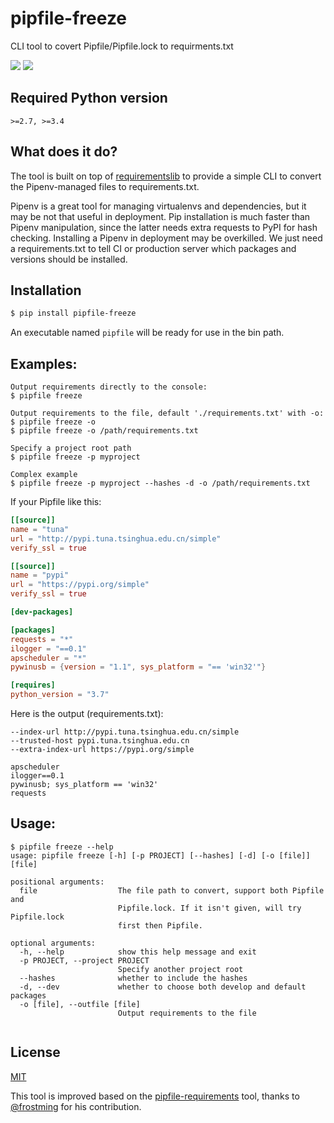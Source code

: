 # pipfile-freeze
CLI tool to covert Pipfile/Pipfile.lock to requirments.txt

[![](https://img.shields.io/pypi/v/pipfile-freeze.svg)](https://pypi.org/project/pipfile-freeze)
[![](https://img.shields.io/pypi/pyversions/pipfile-freeze.svg)](https://pypi.org/project/pipfile-freeze)

## Required Python version

`>=2.7, >=3.4`

## What does it do?

The tool is built on top of [requirementslib][1] to provide a simple CLI to
convert the Pipenv-managed files to requirements.txt.

Pipenv is a great tool for managing virtualenvs and dependencies, but it may be not that useful in deployment.
Pip installation is much faster than Pipenv manipulation, since the latter needs extra requests to PyPI for hash checking.
Installing a Pipenv in deployment may be overkilled. We just need a requirements.txt to tell CI or production server
which packages and versions should be installed.


## Installation

```bash
$ pip install pipfile-freeze
```

An executable named `pipfile` will be ready for use in the bin path.


## Examples:
```
Output requirements directly to the console:
$ pipfile freeze

Output requirements to the file, default './requirements.txt' with -o:
$ pipfile freeze -o
$ pipfile freeze -o /path/requirements.txt

Specify a project root path
$ pipfile freeze -p myproject

Complex example
$ pipfile freeze -p myproject --hashes -d -o /path/requirements.txt
```

If your Pipfile like this:
```toml
[[source]]
name = "tuna"
url = "http://pypi.tuna.tsinghua.edu.cn/simple"
verify_ssl = true

[[source]]
name = "pypi"
url = "https://pypi.org/simple"
verify_ssl = true

[dev-packages]

[packages]
requests = "*"
ilogger = "==0.1"
apscheduler = "*"
pywinusb = {version = "1.1", sys_platform = "== 'win32'"}

[requires]
python_version = "3.7"
```

Here is the output (requirements.txt):

```
--index-url http://pypi.tuna.tsinghua.edu.cn/simple
--trusted-host pypi.tuna.tsinghua.edu.cn
--extra-index-url https://pypi.org/simple

apscheduler
ilogger==0.1
pywinusb; sys_platform == 'win32'
requests
```

## Usage:

```
$ pipfile freeze --help
usage: pipfile freeze [-h] [-p PROJECT] [--hashes] [-d] [-o [file]] [file]

positional arguments:
  file                  The file path to convert, support both Pipfile and
                        Pipfile.lock. If it isn't given, will try Pipfile.lock
                        first then Pipfile.

optional arguments:
  -h, --help            show this help message and exit
  -p PROJECT, --project PROJECT
                        Specify another project root
  --hashes              whether to include the hashes
  -d, --dev             whether to choose both develop and default packages
  -o [file], --outfile [file]
                        Output requirements to the file
                        
```

## License

[MIT](/LICENSE)

This tool is improved based on the [pipfile-requirements][2] tool, thanks to [@frostming][2] for his contribution.

[1]: https://github.com/sarugaku/requirementslib
[2]: https://github.com/frostming/pipfile-requirements